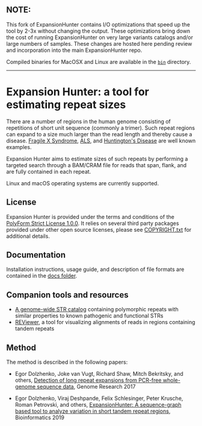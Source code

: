 ## NOTE:
This fork of ExpansionHunter contains I/O optimizations that speed up the tool by 2-3x without changing the output. 
These optimizations bring down the cost of running ExpansionHunter on very large variants catalogs and/or large numbers of samples. 
These changes are hosted here pending review and incorporation into the main ExpansionHunter repo. 

Compiled binaries for MacOSX and Linux are available in the [`bin`](https://github.com/bw2/ExpansionHunter/tree/master/bin) directory.

---

# Expansion Hunter: a tool for estimating repeat sizes

There are a number of regions in the human genome consisting of repetitions of
short unit sequence (commonly a trimer). Such repeat regions can expand to a
size much larger than the read length and thereby cause a disease.
[Fragile X Syndrome](https://en.wikipedia.org/wiki/Fragile_X_syndrome),
[ALS](https://en.wikipedia.org/wiki/Amyotrophic_lateral_sclerosis), and
[Huntington's Disease](https://en.wikipedia.org/wiki/Huntington%27s_disease)
are well known examples.

Expansion Hunter aims to estimate sizes of such repeats by performing a targeted
search through a BAM/CRAM file for reads that span, flank, and are fully
contained in each repeat.

Linux and macOS operating systems are currently supported.

## License

Expansion Hunter is provided under the terms and conditions of the
[PolyForm Strict License 1.0.0](LICENSE.txt). It relies on several third party
packages provided under other open source licenses, please see
[COPYRIGHT.txt](COPYRIGHT.txt) for additional details.

## Documentation

Installation instructions, usage guide, and description of file formats are
contained in the [docs folder](docs/01_Introduction.md).

## Companion tools and resources

- [A genome-wide STR catalog](https://github.com/Illumina/RepeatCatalogs)
  containing polymorphic repeats with similar properties to known pathogenic and
  functional STRs
- [REViewer](https://github.com/Illumina/REViewer), a tool for visualizing
  alignments of reads in regions containing tandem repeats

## Method

The method is described in the following papers:

- Egor Dolzhenko, Joke van Vugt, Richard Shaw, Mitch Bekritsky, and others,
  [Detection of long repeat expansions from PCR-free whole-genome sequence data](http://genome.cshlp.org/content/27/11/1895),
  Genome Research 2017

- Egor Dolzhenko, Viraj Deshpande, Felix Schlesinger, Peter Krusche, Roman Petrovski, and others,
[ExpansionHunter: A sequence-graph based tool to analyze variation in short tandem repeat regions](https://academic.oup.com/bioinformatics/article/doi/10.1093/bioinformatics/btz431/5499079),
Bioinformatics 2019
